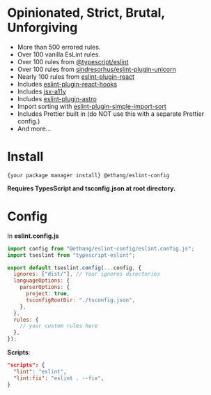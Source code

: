 # Opinionated, Strict, Brutal, Unforgiving

* More than 500 errored rules.
* Over 100 vanilla EsLint rules.
* Over 100 rules from [@typescript/eslint](https://github.com/typescript-eslint/typescript-eslint)
* Over 100 rules from [sindresorhus/eslint-plugin-unicorn](https://github.com/sindresorhus/eslint-plugin-unicorn)
* Nearly 100 rules from [eslint-plugin-react](https://github.com/jsx-eslint/eslint-plugin-react)
* Includes [eslint-plugin-react-hooks](https://github.com/facebook/react/tree/main/packages/eslint-plugin-react-hooks)
* Includes [jsx-a11y](https://github.com/jsx-eslint/eslint-plugin-jsx-a11y)
* Includes [eslint-plugin-astro](https://www.npmjs.com/package/eslint-plugin-astro)
* Import sorting with [eslint-plugin-simple-import-sort](https://github.com/lydell/eslint-plugin-simple-import-sort)
* Includes Prettier built in (do NOT use this with a separate Prettier config.)
* And more...

# Install

`{your package manager install} @ethang/eslint-config`

**Requires TypesScript and tsconfig.json at root directory.**

# Config

In **eslint.config.js**

```js
import config from "@ethang/eslint-config/eslint.config.js";
import tseslint from "typescript-eslint";

export default tseslint.config(...config, {
  ignores: ["dist/"], // Your ignores directories
  languageOptions: {
    parserOptions: {
      project: true,
      tsconfigRootDir: "./tsconfig.json",
    },
  },
  rules: {
    // your custom rules here
  },
});
```

**Scripts**:

```json
"scripts": {
  "lint": "eslint",
  "lint:fix": "eslint . --fix",
}
```
